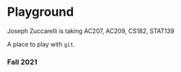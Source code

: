 # Playground

Joseph Zuccarelli is taking AC207, AC209, CS182, STAT139 

A place to play with `git`.

### Fall 2021
